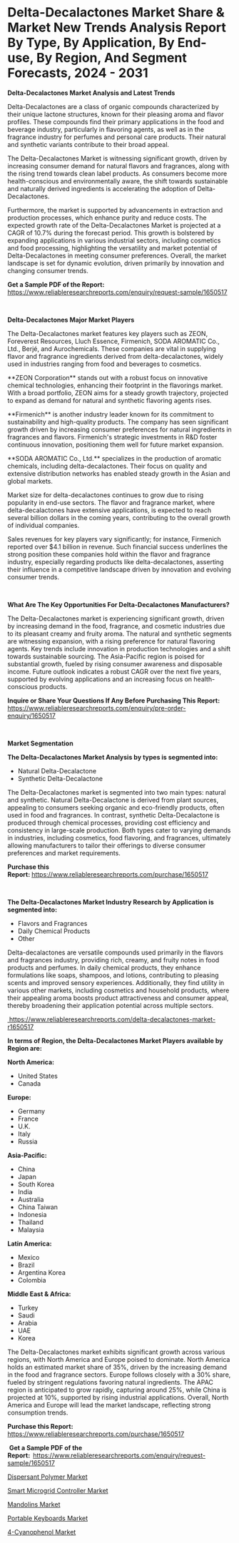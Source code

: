 <p><h1>Delta-Decalactones Market Share & Market New Trends Analysis Report By Type, By Application, By End-use, By Region, And Segment Forecasts, 2024 - 2031</h1></p><p><strong>Delta-Decalactones Market Analysis and Latest Trends</strong></p>
<p><p>Delta-Decalactones are a class of organic compounds characterized by their unique lactone structures, known for their pleasing aroma and flavor profiles. These compounds find their primary applications in the food and beverage industry, particularly in flavoring agents, as well as in the fragrance industry for perfumes and personal care products. Their natural and synthetic variants contribute to their broad appeal.</p><p>The Delta-Decalactones Market is witnessing significant growth, driven by increasing consumer demand for natural flavors and fragrances, along with the rising trend towards clean label products. As consumers become more health-conscious and environmentally aware, the shift towards sustainable and naturally derived ingredients is accelerating the adoption of Delta-Decalactones.</p><p>Furthermore, the market is supported by advancements in extraction and production processes, which enhance purity and reduce costs. The expected growth rate of the Delta-Decalactones Market is projected at a CAGR of 10.7% during the forecast period. This growth is bolstered by expanding applications in various industrial sectors, including cosmetics and food processing, highlighting the versatility and market potential of Delta-Decalactones in meeting consumer preferences. Overall, the market landscape is set for dynamic evolution, driven primarily by innovation and changing consumer trends.</p></p>
<p><strong>Get a Sample PDF of the Report:&nbsp;</strong> <a href="https://www.reliableresearchreports.com/enquiry/request-sample/1650517?utm_campaign=7&utm_medium=2&utm_source=Github&utm_content=ia&utm_term=26092024&utm_id=delta-decalactones">https://www.reliableresearchreports.com/enquiry/request-sample/1650517</a></p>
<p>&nbsp;</p>
<p><strong>Delta-Decalactones Major Market Players</strong></p>
<p><p>The Delta-Decalactones market features key players such as ZEON, Foreverest Resources, Lluch Essence, Firmenich, SODA AROMATIC Co., Ltd., Berjé, and Aurochemicals. These companies are vital in supplying flavor and fragrance ingredients derived from delta-decalactones, widely used in industries ranging from food and beverages to cosmetics.</p><p>**ZEON Corporation** stands out with a robust focus on innovative chemical technologies, enhancing their footprint in the flavorings market. With a broad portfolio, ZEON aims for a steady growth trajectory, projected to expand as demand for natural and synthetic flavoring agents rises.</p><p>**Firmenich** is another industry leader known for its commitment to sustainability and high-quality products. The company has seen significant growth driven by increasing consumer preferences for natural ingredients in fragrances and flavors. Firmenich's strategic investments in R&D foster continuous innovation, positioning them well for future market expansion.</p><p>**SODA AROMATIC Co., Ltd.** specializes in the production of aromatic chemicals, including delta-decalactones. Their focus on quality and extensive distribution networks has enabled steady growth in the Asian and global markets.</p><p>Market size for delta-decalactones continues to grow due to rising popularity in end-use sectors. The flavor and fragrance market, where delta-decalactones have extensive applications, is expected to reach several billion dollars in the coming years, contributing to the overall growth of individual companies.</p><p>Sales revenues for key players vary significantly; for instance, Firmenich reported over $4.1 billion in revenue. Such financial success underlines the strong position these companies hold within the flavor and fragrance industry, especially regarding products like delta-decalactones, asserting their influence in a competitive landscape driven by innovation and evolving consumer trends.</p></p>
<p>&nbsp;</p>
<p><strong>What Are The Key Opportunities For Delta-Decalactones Manufacturers?</strong></p>
<p><p>The Delta-Decalactones market is experiencing significant growth, driven by increasing demand in the food, fragrance, and cosmetic industries due to its pleasant creamy and fruity aroma. The natural and synthetic segments are witnessing expansion, with a rising preference for natural flavoring agents. Key trends include innovation in production technologies and a shift towards sustainable sourcing. The Asia-Pacific region is poised for substantial growth, fueled by rising consumer awareness and disposable income. Future outlook indicates a robust CAGR over the next five years, supported by evolving applications and an increasing focus on health-conscious products.</p></p>
<p><strong>Inquire or Share Your Questions If Any Before Purchasing This Report:</strong> <a href="https://www.reliableresearchreports.com/enquiry/pre-order-enquiry/1650517?utm_campaign=7&utm_medium=2&utm_source=Github&utm_content=ia&utm_term=26092024&utm_id=delta-decalactones">https://www.reliableresearchreports.com/enquiry/pre-order-enquiry/1650517</a></p>
<p>&nbsp;</p>
<p><strong>Market Segmentation</strong></p>
<p><strong>The Delta-Decalactones Market Analysis by types is segmented into:</strong></p>
<p><ul><li>Natural Delta-Decalactone</li><li>Synthetic Delta-Decalactone</li></ul></p>
<p><p>The Delta-Decalactones market is segmented into two main types: natural and synthetic. Natural Delta-Decalactone is derived from plant sources, appealing to consumers seeking organic and eco-friendly products, often used in food and fragrances. In contrast, synthetic Delta-Decalactone is produced through chemical processes, providing cost efficiency and consistency in large-scale production. Both types cater to varying demands in industries, including cosmetics, food flavoring, and fragrances, ultimately allowing manufacturers to tailor their offerings to diverse consumer preferences and market requirements.</p></p>
<p><strong>Purchase this Report:&nbsp;</strong><a href="https://www.reliableresearchreports.com/purchase/1650517?utm_campaign=7&utm_medium=2&utm_source=Github&utm_content=ia&utm_term=26092024&utm_id=delta-decalactones">https://www.reliableresearchreports.com/purchase/1650517</a></p>
<p>&nbsp;</p>
<p><strong>The Delta-Decalactones Market Industry Research by Application is segmented into:</strong></p>
<p><ul><li>Flavors and Fragrances</li><li>Daily Chemical Products</li><li>Other</li></ul></p>
<p><p>Delta-decalactones are versatile compounds used primarily in the flavors and fragrances industry, providing rich, creamy, and fruity notes in food products and perfumes. In daily chemical products, they enhance formulations like soaps, shampoos, and lotions, contributing to pleasing scents and improved sensory experiences. Additionally, they find utility in various other markets, including cosmetics and household products, where their appealing aroma boosts product attractiveness and consumer appeal, thereby broadening their application potential across multiple sectors.</p></p>
<p><a href="https://www.reliableresearchreports.com/delta-decalactones-market-r1650517?utm_campaign=7&utm_medium=2&utm_source=Github&utm_content=ia&utm_term=26092024&utm_id=delta-decalactones">&nbsp;https://www.reliableresearchreports.com/delta-decalactones-market-r1650517</a></p>
<p><strong>In terms of Region, the Delta-Decalactones Market Players available by Region are:</strong></p>
<p>
    <p> <strong> North America: </strong>
        <ul>
            <li>United States</li>
            <li>Canada</li>
        </ul>
        </p> 
    <p> <strong> Europe: </strong>
        <ul>
            <li>Germany</li>
            <li>France</li>
            <li>U.K.</li>
            <li>Italy</li>
            <li>Russia</li>
        </ul>
        </p> 
    <p> <strong> Asia-Pacific: </strong>
        <ul>
            <li>China</li>
            <li>Japan</li>
            <li>South Korea</li>
            <li>India</li>
            <li>Australia</li>
            <li>China Taiwan</li>
            <li>Indonesia</li>
            <li>Thailand</li>
            <li>Malaysia</li>
        </ul>
        </p> 
    <p> <strong> Latin America: </strong>
        <ul>
            <li>Mexico</li>
            <li>Brazil</li>
            <li>Argentina Korea</li>
            <li>Colombia</li>
        </ul>
        </p> 
    <p> <strong> Middle East & Africa: </strong>
        <ul>
            <li>Turkey</li>
            <li>Saudi</li>
            <li>Arabia</li>
            <li>UAE</li>
            <li>Korea</li>
        </ul>
    </p>
    </p>
<p><p>The Delta-Decalactones market exhibits significant growth across various regions, with North America and Europe poised to dominate. North America holds an estimated market share of 35%, driven by the increasing demand in the food and fragrance sectors. Europe follows closely with a 30% share, fueled by stringent regulations favoring natural ingredients. The APAC region is anticipated to grow rapidly, capturing around 25%, while China is projected at 10%, supported by rising industrial applications. Overall, North America and Europe will lead the market landscape, reflecting strong consumption trends.</p></p>
<p><strong>Purchase this Report: </strong><a href="https://www.reliableresearchreports.com/purchase/1650517?utm_campaign=7&utm_medium=2&utm_source=Github&utm_content=ia&utm_term=26092024&utm_id=delta-decalactones">https://www.reliableresearchreports.com/purchase/1650517</a></p>
<p>&nbsp;<strong>Get a Sample PDF of the Report:&nbsp;&nbsp;</strong><a href="https://www.reliableresearchreports.com/enquiry/request-sample/1650517?utm_campaign=7&utm_medium=2&utm_source=Github&utm_content=ia&utm_term=26092024&utm_id=delta-decalactones">https://www.reliableresearchreports.com/enquiry/request-sample/1650517</a></p>
<p><strong></strong></p>
<p><p><a href="https://www.linkedin.com/pulse/dispersant-polymer-market-global-share-ranking-overall-sales-cq0jf?trackingId=7rxs%2BjGpQhKCYH%2FYjnKPlA%3D%3D&utm_campaign=7&utm_medium=2&utm_source=Github&utm_content=ia&utm_term=26092024&utm_id=delta-decalactones">Dispersant Polymer Market</a></p><p><a href="https://www.linkedin.com/pulse/future-trajectory-smart-microgrid-controller-market-oqxwc?utm_campaign=7&utm_medium=2&utm_source=Github&utm_content=ia&utm_term=26092024&utm_id=delta-decalactones">Smart Microgrid Controller Market</a></p><p><a href="https://issuu.com/reportprime-2/docs/mandolins-market-size-2030.pptx_63199888f7305b?utm_campaign=7&utm_medium=2&utm_source=Github&utm_content=ia&utm_term=26092024&utm_id=delta-decalactones">Mandolins Market</a></p><p><a href="https://issuu.com/reportprime-2/docs/portable-keyboards-market-size-2030_d3f5602e552455?utm_campaign=7&utm_medium=2&utm_source=Github&utm_content=ia&utm_term=26092024&utm_id=delta-decalactones">Portable Keyboards Market</a></p><p><a href="https://github.com/provorikovar/Market-Research-Report-List-6/blob/main/4-cyanophenol-market.md?utm_campaign=7&utm_medium=2&utm_source=Github&utm_content=ia&utm_term=26092024&utm_id=delta-decalactones">4-Cyanophenol Market</a></p></p>